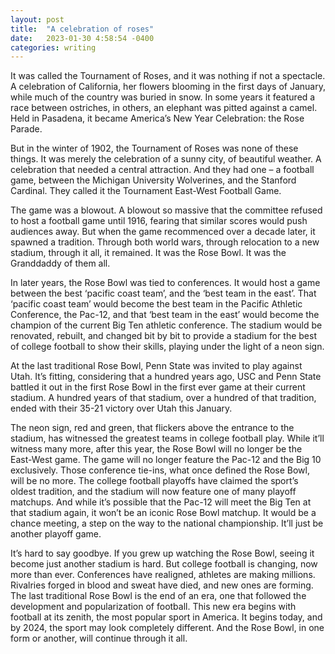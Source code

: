 ```yaml
---
layout: post
title:  "A celebration of roses"
date:   2023-01-30 4:58:54 -0400
categories: writing
---
```


It was called the Tournament of Roses, and it was nothing if not a spectacle. A celebration of California, her flowers blooming in the first days of January, while much of the country was buried in snow. In some years it featured a race between ostriches, in others, an elephant was pitted against a camel. Held in Pasadena, it became America’s New Year Celebration: the Rose Parade.

But in the winter of 1902, the Tournament of Roses was none of these things. It was merely the celebration of a sunny city, of beautiful weather. A celebration that needed a central attraction. And they had one – a football game, between the Michigan University Wolverines, and the Stanford Cardinal. They called it the Tournament East-West Football Game.

The game was a blowout. A blowout so massive that the committee refused to host a football game until 1916, fearing that similar scores would push audiences away. But when the game recommenced over a decade later, it spawned a tradition. Through both world wars, through relocation to a new stadium, through it all, it remained. It was the Rose Bowl. It was the Granddaddy of them all.

In later years, the Rose Bowl was tied to conferences. It would host a game between the best ‘pacific coast team’, and the ‘best team in the east’. That ‘pacific coast team’ would become the best team in the Pacific Athletic Conference, the Pac-12, and that ‘best team in the east’ would become the champion of the current Big Ten athletic conference. The stadium would be renovated, rebuilt, and changed bit by bit to provide a stadium for the best of college football to show their skills, playing under the light of a neon sign.

At the last traditional Rose Bowl, Penn State was invited to play against Utah. It’s fitting, considering that a hundred years ago, USC and Penn State battled it out in the first Rose Bowl in the first ever game at their current stadium. A hundred years of that stadium, over a hundred of that tradition, ended with their 35-21 victory over Utah this January.

The neon sign, red and green, that flickers above the entrance to the stadium, has witnessed the greatest teams in college football play. While it’ll witness many more, after this year, the Rose Bowl will no longer be the East-West game. The game will no longer feature the Pac-12 and the Big 10 exclusively. Those conference tie-ins, what once defined the Rose Bowl, will be no more. The college football playoffs have claimed the sport’s oldest tradition, and the stadium will now feature one of many playoff matchups. And while it’s possible that the Pac-12 will meet the Big Ten at that stadium again, it won’t be an iconic Rose Bowl matchup. It would be a chance meeting, a step on the way to the national championship. It’ll just be another playoff game.

It’s hard to say goodbye. If you grew up watching the Rose Bowl, seeing it become just another stadium is hard. But college football is changing, now more than ever. Conferences have realigned, athletes are making millions. Rivalries forged in blood and sweat have died, and new ones are forming. The last traditional Rose Bowl is the end of an era, one that followed the development and popularization of football. This new era begins with football at its zenith, the most popular sport in America. It begins today, and by 2024, the sport may look completely different. And the Rose Bowl, in one form or another, will continue through it all.

